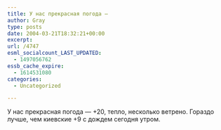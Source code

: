 ```yaml
---
title: У нас прекрасная погода —
author: Gray
type: posts
date: 2004-03-21T18:32:21+00:00
excerpt:
url: /4747
esml_socialcount_LAST_UPDATED:
  - 1497056762
essb_cache_expire:
  - 1614531080
categories:
  - Uncategorized

---
```








У нас прекрасная погода &#8212; +20, тепло, несколько ветрено. Гораздо лучше, чем киевские +9 с дождем сегодня утром.